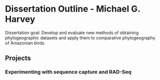 Dissertation Outline - Michael G. Harvey
====================

Dissertation goal: Develop and evaluate new methods of obtaining phylogeographic datasets and apply them to comparative phylogeography of Amazonian birds.

Projects
---------------------

### Experimenting with sequence capture and RAD-Seq


